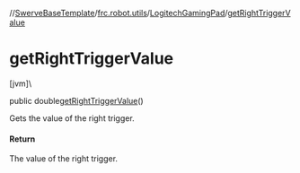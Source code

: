 //[SwerveBaseTemplate](../../../index.md)/[frc.robot.utils](../index.md)/[LogitechGamingPad](index.md)/[getRightTriggerValue](get-right-trigger-value.md)

# getRightTriggerValue

[jvm]\

public double[getRightTriggerValue](get-right-trigger-value.md)()

Gets the value of the right trigger.

#### Return

The value of the right trigger.
